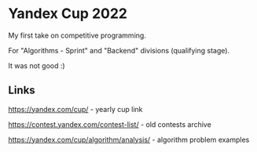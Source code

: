 # Yandex Cup 2022

My first take on competitive programming.

For "Algorithms - Sprint" and "Backend" divisions (qualifying stage).

It was not good :)

## Links

https://yandex.com/cup/ - yearly cup link

https://contest.yandex.com/contest-list/ - old contests archive

https://yandex.com/cup/algorithm/analysis/ - algorithm problem examples

